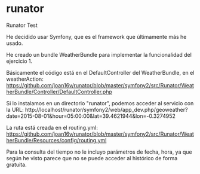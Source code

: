 # runator
Runator Test

He decidido usar Symfony, que es el framework que últimamente más he usado.

He creado un bundle WeatherBundle para implementar la funcionalidad del ejercicio 1.

Básicamente el código está en el DefaultController del WeatherBundle, en el weatherAction:
https://github.com/joan16v/runator/blob/master/symfony2/src/Runator/WeatherBundle/Controller/DefaultController.php

Si lo instalamos en un directorio "runator", podemos acceder al servicio con la URL:
http://localhost/runator/symfony2/web/app_dev.php/geoweather?date=2015-08-01&hour=05:00:00&lat=39.4621944&lon=-0.3274952

La ruta está creada en el routing.yml:
https://github.com/joan16v/runator/blob/master/symfony2/src/Runator/WeatherBundle/Resources/config/routing.yml

Para la consulta del tiempo no le incluyo parámetros de fecha, hora, ya que según he visto parece que no se puede acceder al histórico de forma gratuita.